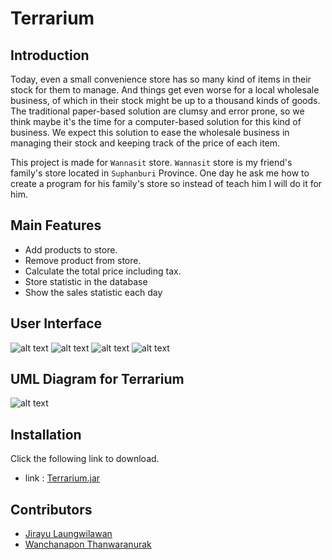 # Terrarium

## Introduction

Today, even a small convenience store has so many kind of items in their stock for them to manage. And things get even worse for a local wholesale business, of which in their stock might be up to a thousand kinds of goods. The traditional paper-based solution are clumsy and error prone, so we think maybe it's the time for a computer-based solution for this kind of business. We expect this solution to ease the wholesale business in managing their stock and keeping track of the price of each item.

This project is made for `Wannasit` store. `Wannasit` store is my friend's family's store located in `Suphanburi` Province. One day he ask me how to create a program for his family's store so instead of teach him I will do it for him.

## Main Features

- Add products to store.
- Remove product from store.
- Calculate the total price including tax.
- Store statistic in the database
- Show the sales statistic each day

## User Interface

![alt text](http://158.108.44.66:5000/uploads/TerrariumMainPage.png)
![alt text](http://158.108.44.66:5000/uploads/TerrariumPayment.png)
![alt text](http://158.108.44.66:5000/uploads/TerrariumChange.png)
![alt text](http://158.108.44.66:5000/uploads/TerrariumStatistic.png)

## UML Diagram for Terrarium

![alt text](http://158.108.44.66:5000/uploads/UML%20Class%20Diagram.png)

## Installation

Click the following link to download.

- link : [Terrarium.jar](https://github.com/JirayuL/Terrarium/raw/master/Terrarium.jar)

## Contributors

- [Jirayu Laungwilawan](https://github.com/JirayuL)
- [Wanchanapon Thanwaranurak](https://github.com/PaiizZ)
